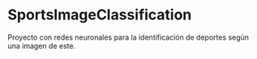 # SportsImageClassification

Proyecto con redes neuronales para la identificación de deportes según una imagen de este.